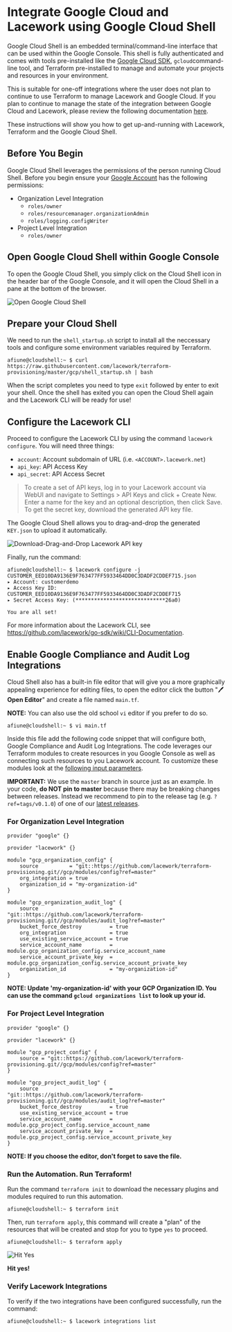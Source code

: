 # Integrate Google Cloud and Lacework using Google Cloud Shell
Google Cloud Shell is an embedded terminal/command-line interface that can be used within the Google Console. This shell is fully authenticated and comes with tools pre-installed like the [Google Cloud SDK](https://cloud.google.com/sdk/gcloud/), `gcloud`command-line tool, and Terraform pre-installed to manage and automate your projects and resources in your environment.

This is suitable for one-off integrations where the user does not plan to continue to use Terraform to manage Lacework and Google Cloud. If you plan to continue to manage the state of the integration between Google Cloud and Lacework, please review the following documentation [here]().

These instructions will show you how to get up-and-running with Lacework, Terraform and the Google Cloud Shell.

## Before You Begin
Google Cloud Shell leverages the permissions of the person running Cloud Shell. Before you begin ensure your [Google Account](https://cloud.google.com/iam/docs/service-accounts) has the following permissions:

* Organization Level Integration
	- `roles/owner`
	- `roles/resourcemanager.organizationAdmin`
	- `roles/logging.configWriter`
* Project Level Integration
	- `roles/owner`

## Open Google Cloud Shell within Google Console
To open the Google Cloud Shell, you simply click on the Cloud Shell icon in the header bar of the Google Console,
and it will open the Cloud Shell in a pane at the bottom of the browser.

![Open Google Cloud Shell](https://techally-artifacts.s3-us-west-2.amazonaws.com/github-terraform-provisioning-imgs/google-cloud-shell-open.png)

## Prepare your Cloud Shell

We need to run the `shell_startup.sh` script to install all the neccessary tools and configure some environment
variables required by Terraform.

```
afiune@cloudshell:~ $ curl https://raw.githubusercontent.com/lacework/terraform-provisioning/master/gcp/shell_startup.sh | bash
```

When the script completes you need to type `exit` followed by enter to exit your shell. Once the shell has exited you can open 
the Cloud Shell again and the Lacework CLI will be ready for use!

## Configure the Lacework CLI

Proceed to configure the Lacework CLI by using the command `lacework configure`. You will need three things:
* `account`: Account subdomain of URL (i.e. `<ACCOUNT>.lacework.net`)
* `api_key`: API Access Key
* `api_secret`: API Access Secret

>To create a set of API keys, log in to your Lacework account via WebUI and navigate to Settings > API Keys and
>click + Create New. Enter a name for the key and an optional description, then click Save. To get the secret key,
>download the generated API key file.

The Google Cloud Shell allows you to drag-and-drop the generated `KEY.json` to upload it automatically.

![Download-Drag-and-Drop Lacework API key](https://techally-artifacts.s3-us-west-2.amazonaws.com/github-terraform-provisioning-imgs/google-cloud-shell-drag-drop-api-key.gif)

Finally, run the command:
```
afiune@cloudshell:~ $ lacework configure -j CUSTOMER_EED10DA9136E9F763477FF5933464DD0C3DADF2CDDEF715.json
▸ Account: customerdemo
▸ Access Key ID: CUSTOMER_EED10DA9136E9F763477FF5933464DD0C3DADF2CDDEF715
▸ Secret Access Key: (*****************************26a0)

You are all set!
```

For more information about the Lacework CLI, see https://github.com/lacework/go-sdk/wiki/CLI-Documentation.

## Enable Google Compliance and Audit Log Integrations
Cloud Shell also has a built-in file editor that will give you a more graphically appealing experience for
editing files, to open the editor click the button "🖊️ **Open Editor**" and create a file named `main.tf`.

**NOTE:** You can also use the old school `vi` editor if you prefer to do so.
```
afiune@cloudshell:~ $ vi main.tf
```

Inside this file add the following code snippet that will configure both, Google Compliance and Audit Log
Integrations. The code leverages our Terraform modules to create resources in you Google Console as well as
connecting such resources to you Lacework account. To customize these modules look at the [following input
parameters](https://github.com/lacework/terraform-provisioning/tree/master/gcp#inputs).

**IMPORTANT:** We use the `master` branch in source just as an example. In your code, **do NOT pin to master**
because there may be breaking changes between releases. Instead we recommend to pin to the release tag (e.g.
`?ref=tags/v0.1.0`) of one of our [latest releases](https://github.com/lacework/terraform-provisioning/releases).

### For Organization Level Integration
```hcl
provider "google" {}

provider "lacework" {}

module "gcp_organization_config" {
	source          = "git::https://github.com/lacework/terraform-provisioning.git//gcp/modules/config?ref=master"
	org_integration = true
	organization_id = "my-organization-id"
}

module "gcp_organization_audit_log" {
	source                       = "git::https://github.com/lacework/terraform-provisioning.git//gcp/modules/audit_log?ref=master"
	bucket_force_destroy         = true
	org_integration              = true
	use_existing_service_account = true
	service_account_name         = module.gcp_organization_config.service_account_name
	service_account_private_key  = module.gcp_organization_config.service_account_private_key
	organization_id              = "my-organization-id"
}
```

__NOTE: Update 'my-organization-id' with your GCP Organization ID. You can use the command `gcloud organizations list` to look up your id.__

### For Project Level Integration
```hcl
provider "google" {}

provider "lacework" {}

module "gcp_project_config" {
	source = "git::https://github.com/lacework/terraform-provisioning.git//gcp/modules/config?ref=master"
}

module "gcp_project_audit_log" {
	source                       = "git::https://github.com/lacework/terraform-provisioning.git//gcp/modules/audit_log?ref=master"
	bucket_force_destroy         = true
	use_existing_service_account = true
	service_account_name         = module.gcp_project_config.service_account_name
	service_account_private_key  = module.gcp_project_config.service_account_private_key
}
```

__NOTE: If you choose the editor, don't forget to save the file.__

### Run the Automation. Run Terraform!

Run the command `terraform init` to download the necessary plugins and modules required to run this automation.
```
afiune@cloudshell:~ $ terraform init
```

Then, run `terraform apply`, this command will create a "plan" of the resources that will be created and stop
for you to type `yes` to proceed.
```
afiune@cloudshell:~ $ terraform apply
```

![Hit Yes](https://techally-artifacts.s3-us-west-2.amazonaws.com/github-terraform-provisioning-imgs/google-cloud-shell-terraform-apply.png)

**Hit yes!**

### Verify Lacework Integrations

To verify if the two integrations have been configured successfully, run the command:
```
afiune@cloudshell:~ $ lacework integrations list
```